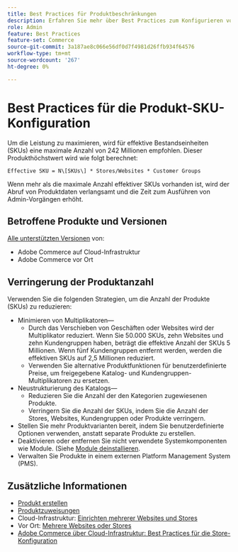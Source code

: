 ```yaml
---
title: Best Practices für Produktbeschränkungen
description: Erfahren Sie mehr über Best Practices zum Konfigurieren von Produkt Stock Keeping Units (SKUs), um die Site-Leistung zu maximieren.
role: Admin
feature: Best Practices
feature-set: Commerce
source-git-commit: 3a187ae8c066e56df0d7f4981d26ffb934f64576
workflow-type: tm+mt
source-wordcount: '267'
ht-degree: 0%

---
```



# Best Practices für die Produkt-SKU-Konfiguration

Um die Leistung zu maximieren, wird für effektive Bestandseinheiten (SKUs) eine maximale Anzahl von 242 Millionen empfohlen. Dieser Produkthöchstwert wird wie folgt berechnet:

```text
Effective SKU = N\[SKUs\] * Stores/Websites * Customer Groups
```

Wenn mehr als die maximale Anzahl effektiver SKUs vorhanden ist, wird der Abruf von Produktdaten verlangsamt und die Zeit zum Ausführen von Admin-Vorgängen erhöht.

## Betroffene Produkte und Versionen

[Alle unterstützten Versionen](../../../release/versions.md) von:

- Adobe Commerce auf Cloud-Infrastruktur
- Adobe Commerce vor Ort

## Verringerung der Produktanzahl

Verwenden Sie die folgenden Strategien, um die Anzahl der Produkte (SKUs) zu reduzieren:

- Minimieren von Multiplikatoren—
   - Durch das Verschieben von Geschäften oder Websites wird der Multiplikator reduziert. Wenn Sie 50.000 SKUs, zehn Websites und zehn Kundengruppen haben, beträgt die effektive Anzahl der SKUs 5 Millionen. Wenn fünf Kundengruppen entfernt werden, werden die effektiven SKUs auf 2,5 Millionen reduziert.
   - Verwenden Sie alternative Produktfunktionen für benutzerdefinierte Preise, um freigegebene Katalog- und Kundengruppen-Multiplikatoren zu ersetzen.
- Neustrukturierung des Katalogs—
   - Reduzieren Sie die Anzahl der den Kategorien zugewiesenen Produkte.
   - Verringern Sie die Anzahl der SKUs, indem Sie die Anzahl der Stores, Websites, Kundengruppen oder Produkte verringern.
- Stellen Sie mehr Produktvarianten bereit, indem Sie benutzerdefinierte Optionen verwenden, anstatt separate Produkte zu erstellen.
- Deaktivieren oder entfernen Sie nicht verwendete Systemkomponenten wie Module. (Siehe  [Module deinstallieren](../../../installation/tutorials/uninstall-modules.md).
- Verwalten Sie Produkte in einem externen Platform Management System (PMS).

## Zusätzliche Informationen

- [Produkt erstellen](https://experienceleague.adobe.com/docs/commerce-admin/catalog/products/product-create.html)
- [Produktzuweisungen](https://experienceleague.adobe.com/docs/commerce-admin/catalog/categories/products-in-category/categories-product-assignments.html)
- Cloud-Infrastruktur: [Einrichten mehrerer Websites und Stores](https://devdocs.magento.com/cloud/project/project-multi-sites.html)
- Vor Ort: [Mehrere Websites oder Stores](../../../configuration/multi-sites/ms-overview.md)
- [Adobe Commerce über Cloud-Infrastruktur: Best Practices für die Store-Konfiguration](https://devdocs.magento.com/cloud/configure/configure-best-practices.html)
